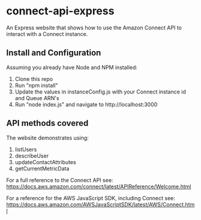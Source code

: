 # connect-api-express
An Express website that shows how to use the Amazon Connect API to interact with a Connect instance.

## Install and Configuration
Assuming you already have Node and NPM installed:
1. Clone this repo
2. Run "npm install"
3. Update the values in instanceConfig.js with your Connect instance id and Queue ARN's
4. Run "node index.js" and navigate to http://localhost:3000

## API methods covered
The website demonstrates using:
1. listUsers
2. describeUser
3. updateContactAttributes
4. getCurrentMetricData

For a full reference to the Connect API see: https://docs.aws.amazon.com/connect/latest/APIReference/Welcome.html

For a reference for the AWS JavaScript SDK, including Connect see: https://docs.aws.amazon.com/AWSJavaScriptSDK/latest/AWS/Connect.html

